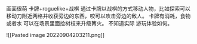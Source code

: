 画面很萌
卡牌+roguelike+战棋
通过卡牌以战棋的方式移动人物，比如探索可以移动刀附近两格并收获旁边的东西，咬可以攻击旁边的敌人。
卡牌有消耗，食物或者水
可以在场景里面捡树枝来升级篝火。
不知道实际 游玩体验如何。


![[Pasted image 20220904203211.png]]